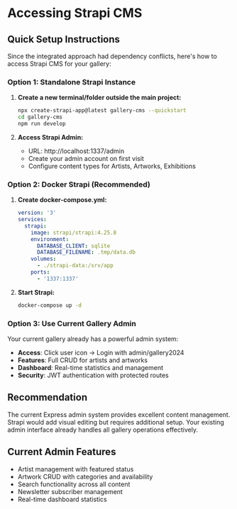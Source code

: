 # Accessing Strapi CMS

## Quick Setup Instructions

Since the integrated approach had dependency conflicts, here's how to access Strapi CMS for your gallery:

### Option 1: Standalone Strapi Instance

1. **Create a new terminal/folder outside the main project:**
   ```bash
   npx create-strapi-app@latest gallery-cms --quickstart
   cd gallery-cms
   npm run develop
   ```

2. **Access Strapi Admin:**
   - URL: http://localhost:1337/admin
   - Create your admin account on first visit
   - Configure content types for Artists, Artworks, Exhibitions

### Option 2: Docker Strapi (Recommended)

1. **Create docker-compose.yml:**
   ```yaml
   version: '3'
   services:
     strapi:
       image: strapi/strapi:4.25.8
       environment:
         DATABASE_CLIENT: sqlite
         DATABASE_FILENAME: .tmp/data.db
       volumes:
         - ./strapi-data:/srv/app
       ports:
         - '1337:1337'
   ```

2. **Start Strapi:**
   ```bash
   docker-compose up -d
   ```

### Option 3: Use Current Gallery Admin

Your current gallery already has a powerful admin system:

- **Access**: Click user icon → Login with admin/gallery2024
- **Features**: Full CRUD for artists and artworks
- **Dashboard**: Real-time statistics and management
- **Security**: JWT authentication with protected routes

## Recommendation

The current Express admin system provides excellent content management. Strapi would add visual editing but requires additional setup. Your existing admin interface already handles all gallery operations effectively.

## Current Admin Features
- Artist management with featured status
- Artwork CRUD with categories and availability
- Search functionality across all content
- Newsletter subscriber management
- Real-time dashboard statistics